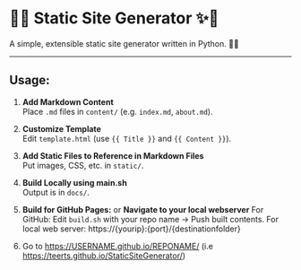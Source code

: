 # 🚀✨ Static Site Generator ✨🚀

A simple, extensible static site generator written in Python. 🐍📄

---

## Usage:

1. **Add Markdown Content**  
   Place `.md` files in `content/` (e.g. `index.md`, `about.md`).

2. **Customize Template**  
   Edit `template.html` (use `{{ Title }}` and `{{ Content }}`).

3. **Add Static Files to Reference in Markdown Files**  
   Put images, CSS, etc. in `static/`.

4. **Build Locally using main.sh**  
Output is in `docs/`.

5. **Build for GitHub Pages:**  or **Navigate to your local webserver**
For GitHub: Edit `build.sh` with your repo name -> Push built contents. 
For local web server: https://{yourip}:{port}/{destinationfolder}

6. Go to https://USERNAME.github.io/REPONAME/ (i.e https://teerts.github.io/StaticSiteGenerator/)

